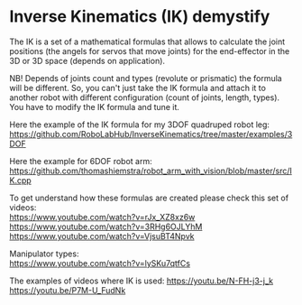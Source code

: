 # Inverse Kinematics (IK) demystify

The IK is a set of a mathematical formulas that allows to calculate the joint positions (the angels for servos that move joints) for the end-effector in the 3D or 3D space (depends on application).

NB! Depends of joints count and types (revolute or prismatic) the formula will be different. So, you can't just take the IK formula and attach it to another robot with different configuration (count of joints, length, types). You have to modify the IK formula and tune it.

Here the example of the IK formula for my 3DOF quadruped robot leg:</br>
https://github.com/RoboLabHub/InverseKinematics/tree/master/examples/3DOF

Here the example for 6DOF robot arm:</br>
https://github.com/thomashiemstra/robot_arm_with_vision/blob/master/src/IK.cpp

To get understand how these formulas are created please check this set of videos:</br>
https://www.youtube.com/watch?v=rJx_XZ8xz6w
https://www.youtube.com/watch?v=3RHg6OJLYhM
https://www.youtube.com/watch?v=VjsuBT4Npvk

Manipulator types:</br>
https://www.youtube.com/watch?v=lySKu7qtfCs

The examples of videos where IK is used:
https://youtu.be/N-FH-j3-j_k
https://youtu.be/P7M-U_FudNk
